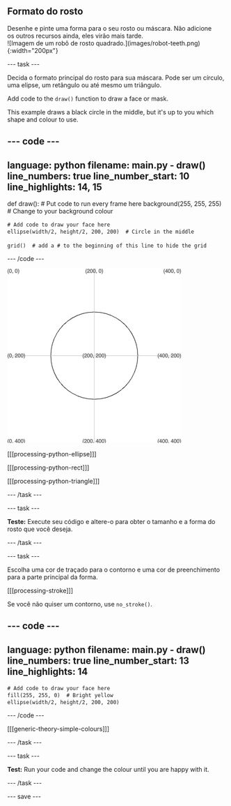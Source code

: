 ## Formato do rosto

<div style="display: flex; flex-wrap: wrap">
<div style="flex-basis: 200px; flex-grow: 1; margin-right: 15px;">
Desenhe e pinte uma forma para o seu rosto ou máscara. Não adicione os outros recursos ainda, eles virão mais tarde.
</div>
<div>
![Imagem de um robô de rosto quadrado.](images/robot-teeth.png){:width="200px"}
</div>
</div>

--- task ---

Decida o formato principal do rosto para sua máscara. Pode ser um círculo, uma elipse, um retângulo ou até mesmo um triângulo.

Add code to the `draw()` function to draw a face or mask.

This example draws a black circle in the middle, but it's up to you which shape and colour to use.

--- code ---
---
language: python filename: main.py - draw() line_numbers: true line_number_start: 10
line_highlights: 14, 15
---

def draw(): # Put code to run every frame here background(255, 255, 255)  # Change to your background colour

    # Add code to draw your face here
    ellipse(width/2, height/2, 200, 200)  # Circle in the middle
    
    grid()  # add a # to the beginning of this line to hide the grid

--- /code ---

![The output area showing a black line circle in the middle of the grid.](images/black-circle.png)

[[[processing-python-ellipse]]]


[[[processing-python-rect]]]


[[[processing-python-triangle]]]

--- /task ---

--- task ---

**Teste:** Execute seu código e altere-o para obter o tamanho e a forma do rosto que você deseja.

--- /task ---

--- task ---

Escolha uma cor de traçado para o contorno e uma cor de preenchimento para a parte principal da forma.

[[[processing-stroke]]]

Se você não quiser um contorno, use `no_stroke()`.

--- code ---
---
language: python filename: main.py - draw() line_numbers: true line_number_start: 13
line_highlights: 14
---

    # Add code to draw your face here
    fill(255, 255, 0)  # Bright yellow
    ellipse(width/2, height/2, 200, 200)

--- /code ---

[[[generic-theory-simple-colours]]]

--- /task ---

--- task ---

**Test:** Run your code and change the colour until you are happy with it.

--- /task ---

--- save ---
